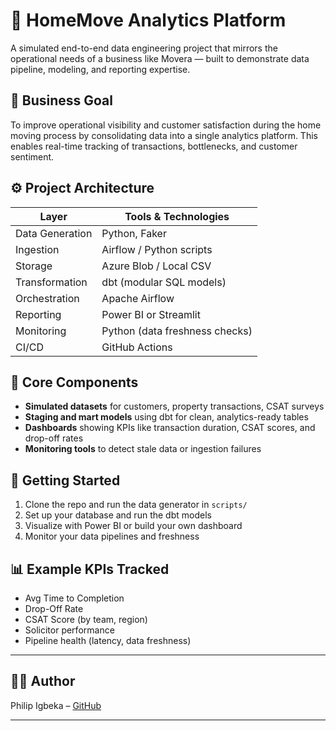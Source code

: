 # 🏡 HomeMove Analytics Platform

A simulated end-to-end data engineering project that mirrors the operational needs of a business like Movera — built to demonstrate data pipeline, modeling, and reporting expertise.

## 📌 Business Goal

To improve operational visibility and customer satisfaction during the home moving process by consolidating data into a single analytics platform. This enables real-time tracking of transactions, bottlenecks, and customer sentiment.

## ⚙️ Project Architecture

| Layer             | Tools & Technologies                          |
|-------------------|-----------------------------------------------|
| Data Generation   | Python, Faker                                 |
| Ingestion         | Airflow / Python scripts                      |
| Storage           | Azure Blob / Local CSV                        |
| Transformation    | dbt (modular SQL models)                      |
| Orchestration     | Apache Airflow                                |
| Reporting         | Power BI or Streamlit                         |
| Monitoring        | Python (data freshness checks)                |
| CI/CD             | GitHub Actions                                |

## 🧱 Core Components

- **Simulated datasets** for customers, property transactions, CSAT surveys
- **Staging and mart models** using dbt for clean, analytics-ready tables
- **Dashboards** showing KPIs like transaction duration, CSAT scores, and drop-off rates
- **Monitoring tools** to detect stale data or ingestion failures


## 🚀 Getting Started

1. Clone the repo and run the data generator in `scripts/`
2. Set up your database and run the dbt models
3. Visualize with Power BI or build your own dashboard
4. Monitor your data pipelines and freshness

## 📊 Example KPIs Tracked

- Avg Time to Completion
- Drop-Off Rate
- CSAT Score (by team, region)
- Solicitor performance
- Pipeline health (latency, data freshness)

---

## 👨‍💻 Author

Philip Igbeka – [GitHub](https://github.com/Chuks-Chuks)

---


